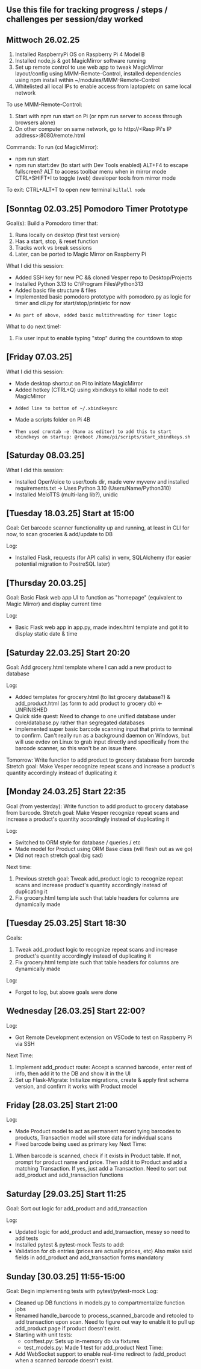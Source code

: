 ## Use this file for tracking progress / steps / challenges per session/day worked

## Mittwoch 26.02.25
1) Installed RaspberryPi OS on Raspberry Pi 4 Model B
2) Installed node.js & got MagicMirror software running
3) Set up remote control to use web app to tweak MagicMirror layout/config using MMM-Remote-Control, installed dependencies using npm install within ~/modules/MMM-Remote-Control
4) Whitelisted all local IPs to enable access from laptop/etc on same local network

To use MMM-Remote-Control:
1) Start with npm run start on Pi (or npm run server to access through browsers alone)
2) On other computer on same network, go to http://<Rasp Pi's IP address>:8080/remote.html


Commands:
To run (cd MagicMirror):
- npm run start
- npm run start:dev (to start with Dev Tools enabled)
ALT+F4 to escape fullscreen?
ALT to access toolbar menu when in mirror mode
CTRL+SHIFT+I to toggle (web) developer tools from mirror mode

To exit:
CTRL+ALT+T to open new terminal
```killall node```

## [Sonntag 02.03.25] Pomodoro Timer Prototype

Goal(s): Build a Pomodoro timer that:
1. Runs locally on desktop (first test version)
2. Has a start, stop, & reset function
3. Tracks work vs break sessions
4. Later, can be ported to Magic Mirror on Raspberry Pi

What I did this session:
- Added SSH key for new PC && cloned Vesper repo to Desktop/Projects
- Installed Python 3.13 to C:\Program Files\Python313
- Added basic file structure & files
- Implemented basic pomodoro prototype with pomodoro.py as logic for timer and cli.py for start/stop/print/etc for now
-     As part of above, added basic multithreading for timer logic

What to do next time!:
1. Fix user input to enable typing "stop" during the countdown to stop

## [Friday 07.03.25] 

What I did this session:
- Made desktop shortcut on Pi to initiate MagicMirror
- Added hotkey (CTRL+Q) using xbindkeys to killall node to exit MagicMirror
-     Added line to bottom of ~/.xbindkeysrc
- Made a scripts folder on Pi 4B
-     Then used crontab -e (Nano as editor) to add this to start xbindkeys on startup: @reboot /home/pi/scripts/start_xbindkeys.sh

## [Saturday 08.03.25]

What I did this session:
- Installed OpenVoice to user/tools dir, made venv myvenv and installed requirements.txt -> Uses Python 3.10 (Users/Name/Python310)
-    Installed MeloTTS (multi-lang lib?), unidic

## [Tuesday 18.03.25] Start at 15:00
Goal: Get barcode scanner functionality up and running, at least in CLI for now, to scan groceries & add/update to DB

Log:
- Installed Flask, requests (for API calls) in venv, SQLAlchemy (for easier potential migration to PostreSQL later)

## [Thursday 20.03.25]
Goal: Basic Flask web app UI to function as "homepage" (equivalent to Magic Mirror) and display current time

Log:
- Basic Flask web app in app.py, made index.html template and got it to display static date & time

## [Saturday 22.03.25] Start 20:20
Goal: Add grocery.html template where I can add a new product to database

Log:
- Added templates for grocery.html (to list grocery database?) & add_product.html (as form to add product to grocery db) <- UNFINISHED
- Quick side quest: Need to change to one unified database under core/database.py rather than segregated databases
- Implemented super basic barcode scanning input that prints to terminal to confirm. Can't really run as a background daemon on Windows, but will use evdev on Linux to grab input directly and specifically from the barcode scanner, so this won't be an issue there.

Tomorrow: Write function to add product to grocery database from barcode
Stretch goal: Make Vesper recognize repeat scans and increase a product's quantity accordingly instead of duplicating it

## [Monday 24.03.25] Start 22:35
Goal (from yesterday): Write function to add product to grocery database from barcode. Stretch goal: Make Vesper recognize repeat scans and increase a product's quantity accordingly instead of duplicating it

Log:
- Switched to ORM style for database / queries / etc
- Made model for Product using ORM Base class (will flesh out as we go)
- Did not reach stretch goal (big sad)

Next time:
1. Previous stretch goal: Tweak add_product logic to recognize repeat scans and increase product's quantity accordingly instead of duplicating it
2. Fix grocery.html template such that table headers for columns are dynamically made

## [Tuesday 25.03.25] Start 18:30

Goals:
1. Tweak add_product logic to recognize repeat scans and increase product's quantity accordingly instead of duplicating it
2. Fix grocery.html template such that table headers for columns are dynamically made

Log:
- Forgot to log, but above goals were done

## Wednesday [26.03.25] Start 22:00?

Log:
- Got Remote Development extension on VSCode to test on Raspberry Pi via SSH

Next Time:
1. Implement add_product route: Accept a scanned barcode, enter rest of info, then add it to the DB and show it in the UI
2. Set up Flask-Migrate: Initialize migrations, create & apply first schema version, and confirm it works with Product model

## Friday [28.03.25] Start 21:00
Log:
- Made Product model to act as permanent record tying barcodes to products, Transaction model will store data for individual scans
- Fixed barcode being used as primary key
Next Time:
1. When barcode is scanned, check if it exists in Product table. If not, prompt for product name and price. Then add it to Product and add a matching Transaction. If yes, just add a Transaction. Need to sort out add_product and add_transaction functions

## Saturday [29.03.25] Start 11:25
Goal: Sort out logic for add_product and add_transaction

Log:
- Updated logic for add_product and add_transaction, messy so need to add tests
- Installed pytest & pytest-mock
Tests to add:
- Validation for db entries (prices are actually prices, etc)
      Also make said fields in add_product and add_transaction forms mandatory

## Sunday [30.03.25] 11:55-15:00
Goal: Begin implementing tests with pytest/pytest-mock
Log:
- Cleaned up DB functions in models.py to compartmentalize function jobs
- Renamed handle_barcode to process_scanned_barcode and retooled to add transaction upon scan. Need to figure out way to enable it to pull up add_product page if product doesn't exist.
- Starting with unit tests:
	- conftest.py: Sets up in-memory db via fixtures
	- test_models.py: Made 1 test for add_product
Next Time:
- Add WebSocket support to enable real-time redirect to /add_product when a scanned barcode doesn't exist.

